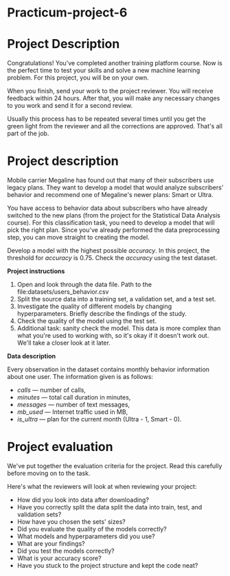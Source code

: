 # Practicum-project-6
# **Project Description**

Congratulations! You&#39;ve completed another training platform course. Now is the perfect time to test your skills and solve a new machine learning problem. For this project, you will be on your own.

When you finish, send your work to the project reviewer. You will receive feedback within 24 hours. After that, you will make any necessary changes to you work and send it for a second review.

Usually this process has to be repeated several times until you get the green light from the reviewer and all the corrections are approved. That&#39;s all part of the job.

# **Project description**

Mobile carrier Megaline has found out that many of their subscribers use legacy plans. They want to develop a model that would analyze subscribers&#39; behavior and recommend one of Megaline&#39;s newer plans: Smart or Ultra.

You have access to behavior data about subscribers who have already switched to the new plans (from the project for the Statistical Data Analysis course). For this classification task, you need to develop a model that will pick the right plan. Since you&#39;ve already performed the data preprocessing step, you can move straight to creating the model.

Develop a model with the highest possible _accuracy_. In this project, the threshold for _accuracy_ is 0.75. Check the _accuracy_ using the test dataset.

**Project instructions**

1. Open and look through the data file. Path to the file:datasets/users\_behavior.csv
2. Split the source data into a training set, a validation set, and a test set.
3. Investigate the quality of different models by changing hyperparameters. Briefly describe the findings of the study.
4. Check the quality of the model using the test set.
5. Additional task: sanity check the model. This data is more complex than what you&#39;re used to working with, so it&#39;s okay if it doesn&#39;t work out. We&#39;ll take a closer look at it later.

**Data description**

Every observation in the dataset contains monthly behavior information about one user. The information given is as follows:

- _сalls_ — number of calls,
- _minutes_ — total call duration in minutes,
- _messages_ — number of text messages,
- _mb\_used_ — Internet traffic used in MB,
- _is\_ultra_ — plan for the current month (Ultra - 1, Smart - 0).

# **Project evaluation**

We&#39;ve put together the evaluation criteria for the project. Read this carefully before moving on to the task.

Here&#39;s what the reviewers will look at when reviewing your project:

- How did you look into data after downloading?
- Have you correctly split the data split the data into train, test, and validation sets?
- How have you chosen the sets&#39; sizes?
- Did you evaluate the quality of the models correctly?
- What models and hyperparameters did you use?
- What are your findings?
- Did you test the models correctly?
- What is your accuracy score?
- Have you stuck to the project structure and kept the code neat?
